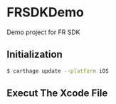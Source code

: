 # FRSDKDemo
Demo project for FR SDK

## Initialization
```bash
$ carthage update --platform iOS
```
## Execut The Xcode File

